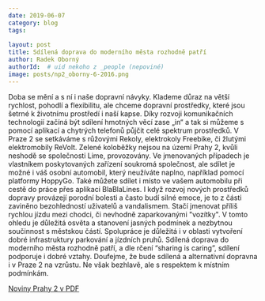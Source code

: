 ```yaml
---
date: 2019-06-07
category: blog
tags:
    
layout: post
title: Sdílená doprava do moderního města rozhodně patří
author: Radek Oborný
authorId:  # uid nekoho z _people (nepoviné)
image: posts/np2_oborny-6-2016.png
---
```


Doba se mění a s ní i naše dopravní návyky. Klademe důraz na větší rychlost, pohodlí a flexibilitu, ale chceme dopravní prostředky, které jsou šetrné k životnímu prostředí i naší kapse. Díky rozvoji komunikačních technologií začíná být sdílení hmotných věcí zase „in“ a tak si můžeme s pomocí aplikací a chytrých telefonů půjčit celé spektrum prostředků. V Praze 2 se setkáváme s růžovými Rekoly, elektrokoly Freebike, či žlutými elektromobily ReVolt. Zelené koloběžky nejsou na území Prahy 2, kvůli neshodě se společnosti Lime, provozovány. Ve jmenovaných případech je vlastníkem poskytovaných zařízení soukromá společnost, ale sdílet je možné i váš osobní automobil, který neužíváte naplno, například pomocí platformy HoppyGo. Také můžete sdílet i místo ve vašem automobilu při cestě do práce přes aplikaci BlaBlaLines. I když rozvoj nových prostředků dopravy provázejí porodní bolesti a často budí silné emoce, je to z části zaviněno bezohledností uživatelů a vandalismem. Stačí jmenovat příliš rychlou jízdu mezi chodci, či nevhodně zaparkovanými "vozítky". V tomto ohledu je důležitá osvěta a stanovení jasných podmínek a nezbytnou součinnost s městskou částí. Spolupráce je důležitá i v oblasti vytvoření dobré infrastruktury parkování a jízdních pruhů. Sdílená doprava do moderního města rozhodně patří, a dle rčení “sharing is caring”, sdílení podporuje i dobré vztahy. Doufejme, že bude sdílená a alternativní dopravna i v Praze 2 na vzrůstu. Ne však bezhlavě, ale s respektem k místním podmínkám.

[Noviny Prahy 2 v PDF](http://praha2.cz/file/HAt1/06npd-c.pdf)
